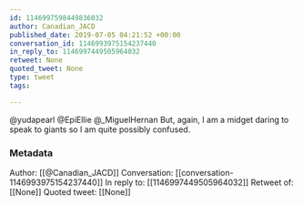 ```yaml
---
id: 1146997598449836032
author: Canadian_JACD
published_date: 2019-07-05 04:21:52 +00:00
conversation_id: 1146993975154237440
in_reply_to: 1146997449505964032
retweet: None
quoted_tweet: None
type: tweet
tags:

---
```


@yudapearl @EpiEllie @_MiguelHernan But, again, I am a midget daring to speak to giants so I am quite possibly confused.

### Metadata

Author: [[@Canadian_JACD]]
Conversation: [[conversation-1146993975154237440]]
In reply to: [[1146997449505964032]]
Retweet of: [[None]]
Quoted tweet: [[None]]
